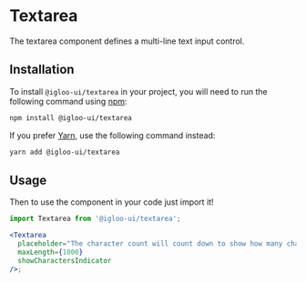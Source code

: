 # Textarea

The textarea component defines a multi-line text input control.

<Example />

<ReferenceLinks />

## Installation

To install `@igloo-ui/textarea` in your project, you will need to run the following command using [npm](https://www.npmjs.com/):

```bash
npm install @igloo-ui/textarea
```

If you prefer [Yarn](https://classic.yarnpkg.com/en/), use the following command instead:

```bash
yarn add @igloo-ui/textarea
```

## Usage

Then to use the component in your code just import it!

```jsx
import Textarea from '@igloo-ui/textarea';

<Textarea
  placeholder="The character count will count down to show how many characters are left. MaxLength is required"
  maxLength={1000}
  showCharactersIndicator
/>;
```
